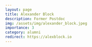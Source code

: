 ```yaml
---
layout: page
title: Alexander Block
description: Former Postdoc
img: /assets/img/alexander_block.jpeg
importance: 3
category: alumni
redirect: https://alexblock.io
---
```

